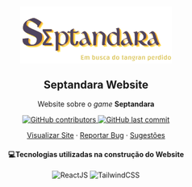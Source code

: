 <p align="center">
<img width="300px" src="https://raw.githubusercontent.com/eduardamirelly/septandara-website/main/src/components/imgs/logo.png" align="center" alt="GitHub Readme Stats" />
</p>
<h2 align="center">Septandara Website</h2>

<p align="center">Website sobre o <em>game</em> <strong>Septandara</strong></p>

<p align="center">
  <a aria-label="contributors graph" href="https://github.com/eduardamirelly/septandara-website/graphs/contributors">
    <img alt="GitHub contributors" src="https://img.shields.io/github/contributors/eduardamirelly/septandara-website?color=blueviolet">
  </a>
  <a aria-label="last commit" href="https://github.com/eduardamirelly/septandara-website/commits/main">
    <img alt="GitHub last commit" src="https://img.shields.io/github/last-commit/eduardamirelly/septandara-website?color=blueviolet">
  </a>
</p>

<p align="center">
  <a href="https://eduardamirelly.github.io/septandara-website/">Visualizar Site</a>
    ·
    <a href="https://github.com/eduardamirelly/septandara-website/issues/new/choose">Reportar Bug</a>
    ·
    <a href="https://github.com/eduardamirelly/septandara-website/issues/new/choose">Sugestões</a>
</p>

<p aligh="center">
  <h4 align="center">💻Tecnologias utilizadas na construção do Website</h4>
  <p align="center">
    <img alt="ReactJS" src="https://img.shields.io/badge/React-20232A?style=for-the-badge&logo=react&logoColor=61DAFB" />
    <img alt="TailwindCSS" src="https://img.shields.io/badge/Tailwind_CSS-38B2AC?style=for-the-badge&logo=tailwind-css&logoColor=white" />
  </p>
</p>

